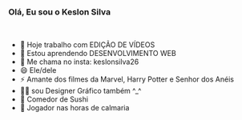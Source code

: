 ### Olá, Eu sou o Keslon Silva
<div align="center">
  <br>
 </div>

- 🔭 Hoje trabalho com EDIÇÃO DE VÍDEOS
- 🌱 Estou aprendendo DESENVOLVIMENTO WEB
- 💬 Me chama no insta: keslonsilva26
- 😄 Ele/dele
- ⚡ Amante dos filmes da Marvel, Harry Potter e Senhor dos Anéis
- 🧑‍🎨 sou Designer Gráfico também ^_^
- 🍣 Comedor de Sushi
- 🧙‍ Jogador nas horas de calmaria 




